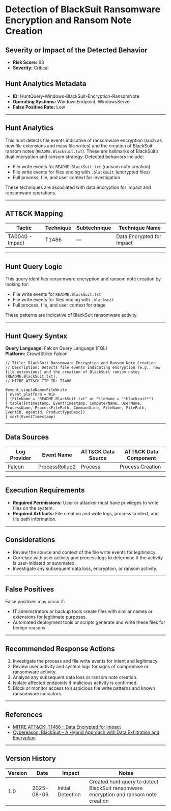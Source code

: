 # Detection of BlackSuit Ransomware Encryption and Ransom Note Creation

## Severity or Impact of the Detected Behavior

- **Risk Score:** 98
- **Severity:** Critical

## Hunt Analytics Metadata

- **ID:** HuntQuery-Windows-BlackSuit-Encryption-RansomNote
- **Operating Systems:** WindowsEndpoint, WindowsServer
- **False Positive Rate:** Low

---

## Hunt Analytics

This hunt detects file events indicative of ransomware encryption (such as new file extensions and mass file writes) and the creation of BlackSuit ransom notes (`README.BlackSuit.txt`). These are hallmarks of BlackSuit’s dual encryption and ransom strategy. Detected behaviors include:

- File write events for `README.BlackSuit.txt` (ransom note creation)
- File write events for files ending with `.blacksuit` (encrypted files)
- Full process, file, and user context for investigation

These techniques are associated with data encryption for impact and ransomware operations.

---

## ATT&CK Mapping

| Tactic                        | Technique   | Subtechnique | Technique Name                                 |
|------------------------------|-------------|--------------|-----------------------------------------------|
| TA0040 - Impact              | T1486       | —            | Data Encrypted for Impact                     |

---

## Hunt Query Logic

This query identifies ransomware encryption and ransom note creation by looking for:

- File write events for `README.BlackSuit.txt`
- File write events for files ending with `.blacksuit`
- Full process, file, and user context for triage

These patterns are indicative of BlackSuit ransomware activity.

---

## Hunt Query Syntax

**Query Language:** Falcon Query Language (FQL)  
**Platform:** CrowdStrike Falcon

```fql
// Title: BlackSuit Ransomware Encryption and Ransom Note Creation
// Description: Detects file events indicating encryption (e.g., new file extensions) and the creation of BlackSuit ransom notes (README.BlackSuit.txt).
// MITRE ATT&CK TTP ID: T1486

#event_simpleName=FileWrite
| event_platform = Win
| (FileName = "README.BlackSuit.txt" or FileName = "*blacksuit*")
| table([@timestamp, EventTimestamp, ComputerName, UserName, ProcessName, ProcessFilePath, CommandLine, FileName, FilePath, EventID, AgentId, ProductTypeDesc])
| sort(EventTimestamp)
```

---

## Data Sources

| Log Provider | Event Name                | ATT&CK Data Source | ATT&CK Data Component |
|--------------|--------------------------|--------------------|-----------------------|
| Falcon       | ProcessRollup2           | Process            | Process Creation      |

---

## Execution Requirements

- **Required Permissions:** User or attacker must have privileges to write files on the system.
- **Required Artifacts:** File creation and write logs, process context, and file path information.

---

## Considerations

- Review the source and context of the file write events for legitimacy.
- Correlate with user activity and process logs to determine if the activity is user-initiated or automated.
- Investigate any subsequent data loss, encryption, or ransom activity.

---

## False Positives

False positives may occur if:

- IT administrators or backup tools create files with similar names or extensions for legitimate purposes.
- Automated deployment tools or scripts generate and write these files for benign reasons.

---

## Recommended Response Actions

1. Investigate the process and file write events for intent and legitimacy.
2. Review user activity and system logs for signs of compromise or ransomware activity.
3. Analyze any subsequent data loss or ransom note creation.
4. Isolate affected endpoints if malicious activity is confirmed.
5. Block or monitor access to suspicious file write patterns and known ransomware indicators.

---

## References

- [MITRE ATT&CK: T1486 – Data Encrypted for Impact](https://attack.mitre.org/techniques/T1486/)
- [Cybereason: BlackSuit – A Hybrid Approach with Data Exfiltration and Encryption](https://www.cybereason.com/blog/blacksuit-data-exfil)

---

## Version History

| Version | Date       | Impact            | Notes                                                                                      |
|---------|------------|-------------------|--------------------------------------------------------------------------------------------|
| 1.0     | 2025-08-06 | Initial Detection | Created hunt query to detect BlackSuit ransomware encryption and ransom note creation       |
